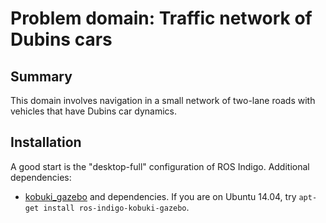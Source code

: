 Problem domain: Traffic network of Dubins cars
==============================================

Summary
-------

This domain involves navigation in a small network of two-lane roads with
vehicles that have Dubins car dynamics.


Installation
------------

A good start is the "desktop-full" configuration of ROS Indigo.  Additional
dependencies:
* [kobuki_gazebo](http://wiki.ros.org/kobuki_gazebo) and dependencies.  If you
  are on Ubuntu 14.04, try `apt-get install ros-indigo-kobuki-gazebo`.
